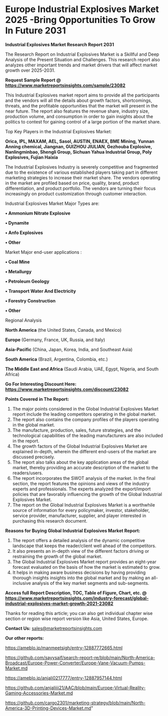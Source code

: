 # Europe Industrial Explosives Market 2025 -Bring Opportunities To Grow In Future 2031

<strong>Industrial Explosives Market Research Report 2031</strong>

The Research Report on Industrial Explosives Market is a Skillful and Deep Analysis of the Present Situation and Challenges. This research report also analyzes other important trends and market drivers that will affect market growth over 2025-2031.

<strong>Request Sample Report @ <a href=https://www.marketreportsinsights.com/sample/23082>https://www.marketreportsinsights.com/sample/23082</a></strong>

This Industrial Explosives market report aims to provide all the participants and the vendors will all the details about growth factors, shortcomings, threats, and the profitable opportunities that the market will present in the near future. The report also features the revenue share, industry size, production volume, and consumption in order to gain insights about the politics to contest for gaining control of a large portion of the market share.

Top Key Players in the Industrial Explosives Market:

<strong>Orica, IPL, MAXAM, AEL, Sasol, AUSTIN, ENAEX, BME Mining, Yunnan Anning chemical, Jiangnan, GUIZHOU JIULIAN, Gezhouba Explosive, Nanlingminbao, Shengli Group, Sichuan Yahua Industrial Group, Poly Explosives, Fujian Haixia</strong>

The Industrial Explosives Industry is severely competitive and fragmented due to the existence of various established players taking part in different marketing strategies to increase their market share. The vendors operating in the market are profiled based on price, quality, brand, product differentiation, and product portfolio. The vendors are turning their focus increasingly on product customization through customer interaction.

Industrial Explosives Market Major Types are:

<strong>• Ammonium Nitrate Explosive

• Dynamite

• Anfo Explosives

• Other</strong>

Market Major end-user applications :

<strong>• Coal Mine

• Metallurgy

• Petroleum Geology

• Transport Water And Electricity

• Forestry Construction

• Other</strong>

Regional Analysis

</u><strong><b>North America</b></strong> (the United States, Canada, and Mexico)

<strong><b>Europe </b></strong>(Germany, France, UK, Russia, and Italy)

<strong><b>Asia-Pacific</b></strong> (China, Japan, Korea, India, and Southeast Asia)

<strong><b>South America</b></strong> (Brazil, Argentina, Colombia, etc.)

<strong><b>The Middle East and Africa</b></strong> (Saudi Arabia, UAE, Egypt, Nigeria, and South Africa)

<strong>Go For Interesting Discount Here: <a href=https://www.marketreportsinsights.com/discount/23082>https://www.marketreportsinsights.com/discount/23082</a></strong>

<strong>Points Covered in The Report:</strong>
<ol>
  <li>The major points considered in the Global Industrial Explosives Market report include the leading competitors operating in the global market.</li>
  <li>The report also contains the company profiles of the players operating in the global market.</li>
  <li>The manufacture, production, sales, future strategies, and the technological capabilities of the leading manufacturers are also included in the report.</li>
  <li>The growth factors of the Global Industrial Explosives Market are explained in-depth, wherein the different end-users of the market are discussed precisely.</li>
  <li>The report also talks about the key application areas of the global market, thereby providing an accurate description of the market to the readers/users.</li>
  <li>The report incorporates the SWOT analysis of the market. In the final section, the report features the opinions and views of the industry experts and professionals. The experts analyzed the export/import policies that are favorably influencing the growth of the Global Industrial Explosives Market.</li>
  <li>The report on the Global Industrial Explosives Market is a worthwhile source of information for every policymaker, investor, stakeholder, service provider, manufacturer, supplier, and player interested in purchasing this research document.</li>
</ol>
<strong>Reasons for Buying Global Industrial Explosives Market Report:</strong>

<ol>
  <li>The report offers a detailed analysis of the dynamic competitive landscape that keeps the reader/client well ahead of the competitors.</li>
  <li>It also presents an in-depth view of the different factors driving or restraining the growth of the global market.</li>
  <li>The Global Industrial Explosives Market report provides an eight-year forecast evaluated on the basis of how the market is estimated to grow.</li>
  <li>It helps in making aware business decisions by having providing thorough insights insights into the global market and by making an all-inclusive analysis of the key market segments and sub-segments.</li>
</ol>
<strong>Access full Report Description, TOC, Table of Figure, Chart, etc. @ <a href=https://www.marketreportsinsights.com/industry-forecast/global-industrial-explosives-market-growth-2021-23082>https://www.marketreportsinsights.com/industry-forecast/global-industrial-explosives-market-growth-2021-23082</a></strong>


Thanks for reading this article; you can also get individual chapter wise section or region wise report version like Asia, United States, Europe.

<strong>Contact Us:</strong>
sales@marketreportsinsights.com

<strong>Our other reports:</strong>

<a href=https://ameblo.jp/manmeetsigh/entry-12887772665.html>https://ameblo.jp/manmeetsigh/entry-12887772665.html</a>

<a href=https://github.com/sayysaif/search-report-re/blob/main/North-America-Broadcast/Europe-Power-Converter/Europe-Vane-Vacuum-Pumps-Market.md>https://github.com/sayysaif/search-report-re/blob/main/North-America-Broadcast/Europe-Power-Converter/Europe-Vane-Vacuum-Pumps-Market.md</a>

<a href=https://ameblo.jp/anjali0217777/entry-12887957144.html>https://ameblo.jp/anjali0217777/entry-12887957144.html</a>

<a href=https://github.com/anjaliiii21/AAC/blob/main/Europe-Virtual-Reality-Gaming-Accessories-Market.md>https://github.com/anjaliiii21/AAC/blob/main/Europe-Virtual-Reality-Gaming-Accessories-Market.md</a>

<a href=https://github.com/cargo2301/marketing-strategy/blob/main/North-America-3D-Printing-Devices-Market.md>https://github.com/cargo2301/marketing-strategy/blob/main/North-America-3D-Printing-Devices-Market.md</a>"
